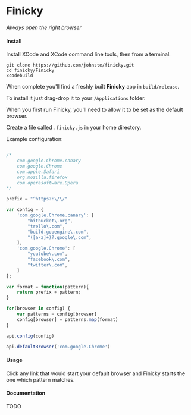 # Finicky

*Always open the right browser*

#### Install

Install XCode and XCode command line tools, then from a terminal:

    git clone https://github.com/johnste/finicky.git
    cd finicky/Finicky
    xcodebuild

When complete you'll find a freshly built **Finicky** app in
`build/release`.

To install it just drag-drop it to your `/Applications` folder.

When you first run Finicky, you'll need to allow it to be set as the default browser.

Create a file called `.finicky.js` in your home directory.

Example configuration:

```javascript

/*
	com.google.Chrome.canary
	com.google.Chrome
	com.apple.Safari
	org.mozilla.firefox
	com.operasoftware.Opera
*/

prefix = "^https?:\/\/"

var config = {
	'com.google.Chrome.canary': [
		"bitbucket\.org",
		"trello\.com",
		"build.gooengine\.com",
		"([a-z]+)?.google\.com",
	],
	'com.google.Chrome': [
		"youtube\.com",
		"facebook\.com",
		"twitter\.com",
	]
};

var format = function(pattern){
	return prefix + pattern;
}

for(browser in config) {
	var patterns = config[browser]
	config[browser] = patterns.map(format)
}

api.config(config)

api.defaultBrowser('com.google.Chrome')

```

#### Usage

Click any link that would start your default browser and Finicky starts the one which pattern matches.

#### Documentation

TODO
